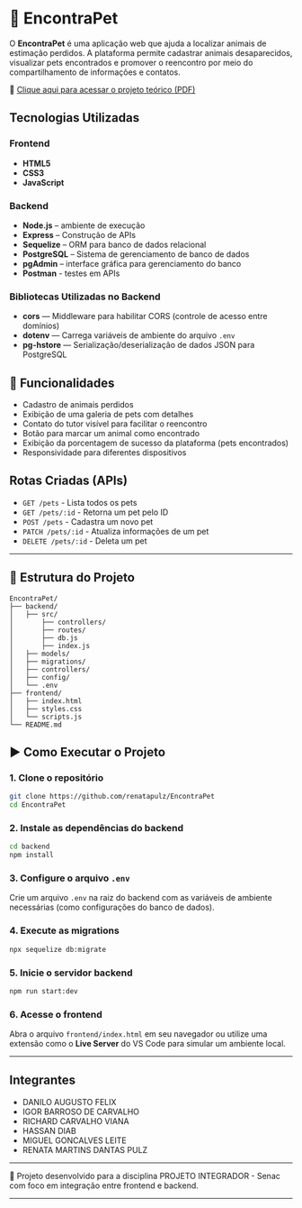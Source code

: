 # 🐾 EncontraPet

O **EncontraPet** é uma aplicação web que ajuda a localizar animais de estimação perdidos. A plataforma permite cadastrar animais desaparecidos, visualizar pets encontrados e promover o reencontro por meio do compartilhamento de informações e contatos.

📄 [Clique aqui para acessar o projeto teórico (PDF)](./projeto-teorico.pdf)

## Tecnologias Utilizadas

### Frontend
- **HTML5**
- **CSS3**
- **JavaScript**

### Backend
- **Node.js** – ambiente de execução
- **Express** – Construção de APIs
- **Sequelize** – ORM para banco de dados relacional
- **PostgreSQL** – Sistema de gerenciamento de banco de dados
- **pgAdmin** – interface gráfica para gerenciamento do banco
- **Postman** - testes em APIs

### Bibliotecas Utilizadas no Backend

- **cors** — Middleware para habilitar CORS (controle de acesso entre domínios)
- **dotenv** — Carrega variáveis de ambiente do arquivo `.env`
- **pg-hstore** — Serialização/deserialização de dados JSON para PostgreSQL

## 📌 Funcionalidades

- Cadastro de animais perdidos
- Exibição de uma galeria de pets com detalhes
- Contato do tutor visível para facilitar o reencontro
- Botão para marcar um animal como encontrado
- Exibição da porcentagem de sucesso da plataforma (pets encontrados)
- Responsividade para diferentes dispositivos


## Rotas Criadas (APIs)

- `GET /pets` - Lista todos os pets  
- `GET /pets/:id` - Retorna um pet pelo ID  
- `POST /pets` - Cadastra um novo pet  
- `PATCH /pets/:id` - Atualiza informações de um pet  
- `DELETE /pets/:id` - Deleta um pet  

---

## 📁 Estrutura do Projeto

```
EncontraPet/
├── backend/
│   ├── src/
│       ├── controllers/
│       ├── routes/
│       ├── db.js
│       ├── index.js
│   ├── models/
│   ├── migrations/
│   ├── controllers/
│   ├── config/
│   └── .env
├── frontend/
│   ├── index.html
│   ├── styles.css
│   └── scripts.js
└── README.md
```

## ▶️ Como Executar o Projeto

### 1. Clone o repositório
```bash
git clone https://github.com/renatapulz/EncontraPet
cd EncontraPet
```

### 2. Instale as dependências do backend
```bash
cd backend
npm install
```

### 3. Configure o arquivo `.env`
Crie um arquivo `.env` na raiz do backend com as variáveis de ambiente necessárias (como configurações do banco de dados).

### 4. Execute as migrations
```bash
npx sequelize db:migrate
```

### 5. Inicie o servidor backend
```bash
npm run start:dev
```

### 6. Acesse o frontend
Abra o arquivo `frontend/index.html` em seu navegador ou utilize uma extensão como o **Live Server** do VS Code para simular um ambiente local.

---

## Integrantes

- DANILO AUGUSTO FELIX
- IGOR BARROSO DE CARVALHO
- RICHARD CARVALHO VIANA
- HASSAN DIAB
- MIGUEL GONCALVES LEITE
- RENATA MARTINS DANTAS PULZ

---

📝 Projeto desenvolvido para a disciplina PROJETO INTEGRADOR - Senac com foco em integração entre frontend e backend.

---
